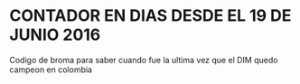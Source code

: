 # CONTADOR EN DIAS DESDE EL 19 DE JUNIO 2016

Codigo de broma para saber cuando fue la ultima vez que el DIM quedo campeon en colombia